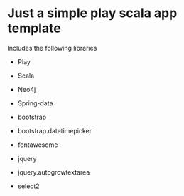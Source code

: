 Just a simple play scala app template
=====================================

Includes the following libraries
- Play
- Scala
- Neo4j
- Spring-data

- bootstrap
- bootstrap.datetimepicker
- fontawesome
- jquery
- jquery.autogrowtextarea
- select2
